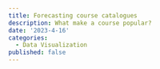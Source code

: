 ```yaml
---
title: Forecasting course catalogues
description: What make a course popular?
date: '2023-4-16'
categories:
  - Data Visualization
published: false
---
```


<script>
  // import ScatterPlot from '$lib/components/cc-scatter.svelte'
  // import { json } from 'd3-fetch'
  
  // import { scaleLinear } from "d3-scale";
  // import { max } from "d3-array";

  // json("../lib/components/data/tidy-catalogue.json", function(data) {
  //     console.log(data)
  //   })
</script>

<!-- <ScatterPlot /> -->